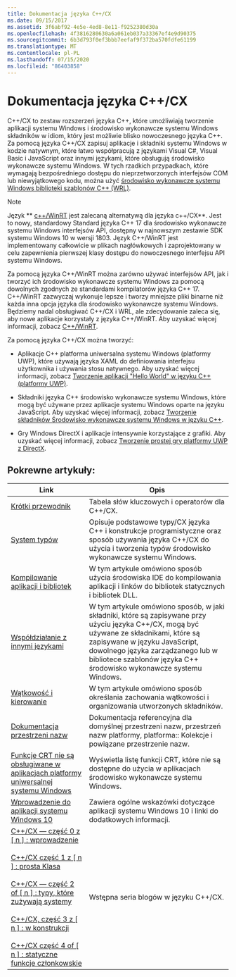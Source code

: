 ```yaml
---
title: Dokumentacja języka C++/CX
ms.date: 09/15/2017
ms.assetid: 3f6abf92-4e5e-4ed8-8e11-f9252380d30a
ms.openlocfilehash: 4f3816280630a6a061eb037a33367ef4e9d90375
ms.sourcegitcommit: 6b3d793f0ef3bbb7eefaf9f372ba570fdfe61199
ms.translationtype: MT
ms.contentlocale: pl-PL
ms.lasthandoff: 07/15/2020
ms.locfileid: "86403858"
---
```

# <a name="ccx-language-reference"></a>Dokumentacja języka C++/CX

C++/CX to zestaw rozszerzeń języka C++, które umożliwiają tworzenie aplikacji systemu Windows i środowisko wykonawcze systemu Windows składników w idiom, który jest możliwie blisko nowoczesnego języka C++. Za pomocą języka C++/CX zapisuj aplikacje i składniki systemu Windows w kodzie natywnym, które łatwo współpracują z językami Visual C#, Visual Basic i JavaScript oraz innymi językami, które obsługują środowisko wykonawcze systemu Windows. W tych rzadkich przypadkach, które wymagają bezpośredniego dostępu do nieprzetworzonych interfejsów COM lub niewyjątkowego kodu, można użyć [środowisko wykonawcze systemu Windows biblioteki szablonów C++ (WRL)](../windows/windows-runtime-cpp-template-library-wrl.md).

> [!NOTE]
> Język ** [c++/WinRT](/windows/uwp/cpp-and-winrt-apis/index) jest zalecaną alternatywą dla języka c++/CX**. Jest to nowy, standardowy Standard języka C++ 17 dla środowisko wykonawcze systemu Windows interfejsów API, dostępny w najnowszym zestawie SDK systemu Windows 10 w wersji 1803. Język C++/WinRT jest implementowany całkowicie w plikach nagłówkowych i zaprojektowany w celu zapewnienia pierwszej klasy dostępu do nowoczesnego interfejsu API systemu Windows.
>
> Za pomocą języka C++/WinRT można zarówno używać interfejsów API, jak i tworzyć ich środowisko wykonawcze systemu Windows za pomocą dowolnych zgodnych ze standardami kompilatorów języka C++ 17. C++/WinRT zazwyczaj wykonuje lepsze i tworzy mniejsze pliki binarne niż każda inna opcja języka dla środowisko wykonawcze systemu Windows. Będziemy nadal obsługiwać C++/CX i WRL, ale zdecydowanie zaleca się, aby nowe aplikacje korzystały z języka C++/WinRT. Aby uzyskać więcej informacji, zobacz [C++/WinRT](/windows/uwp/cpp-and-winrt-apis/index).

Za pomocą języka C++/CX można tworzyć:

- Aplikacje C++ platforma uniwersalna systemu Windows (platformy UWP), które używają języka XAML do definiowania interfejsu użytkownika i używania stosu natywnego. Aby uzyskać więcej informacji, zobacz [Tworzenie aplikacji "Hello World" w języku C++ (platformy UWP)](/windows/uwp/get-started/create-a-basic-windows-10-app-in-cpp).

- Składniki języka C++ środowisko wykonawcze systemu Windows, które mogą być używane przez aplikacje systemu Windows oparte na języku JavaScript. Aby uzyskać więcej informacji, zobacz [Tworzenie składników Środowisko wykonawcze systemu Windows w języku C++](/windows/uwp/winrt-components/creating-windows-runtime-components-in-cpp).

- Gry Windows DirectX i aplikacje intensywnie korzystające z grafiki. Aby uzyskać więcej informacji, zobacz [Tworzenie prostej gry platformy UWP z DirectX](/windows/uwp/gaming/tutorial--create-your-first-uwp-directx-game).

## <a name="related-articles"></a>Pokrewne artykuły:

| Link | Opis |
|--|--|
| [Krótki przewodnik](../cppcx/quick-reference-c-cx.md) | Tabela słów kluczowych i operatorów dla C++/CX. |
| [System typów](../cppcx/type-system-c-cx.md) | Opisuje podstawowe typy/CX języka C++ i konstrukcje programistyczne oraz sposób używania języka C++/CX do użycia i tworzenia typów środowisko wykonawcze systemu Windows. |
| [Kompilowanie aplikacji i bibliotek](../cppcx/building-apps-and-libraries-c-cx.md) | W tym artykule omówiono sposób użycia środowiska IDE do kompilowania aplikacji i linków do bibliotek statycznych i bibliotek DLL. |
| [Współdziałanie z innymi językami](../cppcx/interoperating-with-other-languages-c-cx.md) | W tym artykule omówiono sposób, w jaki składniki, które są zapisywane przy użyciu języka C++/CX, mogą być używane ze składnikami, które są zapisywane w języku JavaScript, dowolnego języka zarządzanego lub w bibliotece szablonów języka C++ środowisko wykonawcze systemu Windows. |
| [Wątkowość i kierowanie](../cppcx/threading-and-marshaling-c-cx.md) | W tym artykule omówiono sposób określania zachowania wątkowości i organizowania utworzonych składników. |
| [Dokumentacja przestrzeni nazw](../cppcx/namespaces-reference-c-cx.md) | Dokumentacja referencyjna dla domyślnej przestrzeni nazw, przestrzeń nazw platformy, platforma:: Kolekcje i powiązane przestrzenie nazw. |
| [Funkcje CRT nie są obsługiwane w aplikacjach platformy uniwersalnej systemu Windows](../cppcx/crt-functions-not-supported-in-universal-windows-platform-apps.md) | Wyświetla listę funkcji CRT, które nie są dostępne do użycia w aplikacjach środowisko wykonawcze systemu Windows. |
| [Wprowadzenie do aplikacji systemu Windows 10](/windows/uwp/get-started/) | Zawiera ogólne wskazówki dotyczące aplikacji systemu Windows 10 i linki do dodatkowych informacji. |
| [C++/CX — część 0 z \[ n \] : wprowadzenie](https://devblogs.microsoft.com/cppblog/ccx-part-0-of-n-an-introduction/)<br /><br />[C++/CX część 1 z \[ n \] : prosta Klasa](https://devblogs.microsoft.com/cppblog/ccx-part-1-of-n-a-simple-class/)<br /><br />[C++/CX — część 2 of \[ n \] : typy, które zużywają systemy](https://devblogs.microsoft.com/cppblog/ccx-part-2-of-n-types-that-wear-hats/)<br /><br />[C++/CX, część 3 z \[ n \] : w konstrukcji](https://devblogs.microsoft.com/cppblog/ccx-part-3-of-n-under-construction/)<br /><br />[C++/CX część 4 of \[ n \] : statyczne funkcje członkowskie](https://devblogs.microsoft.com/cppblog/ccx-part-4-of-n-static-member-functions/)| Wstępna seria blogów w języku C++/CX. |
